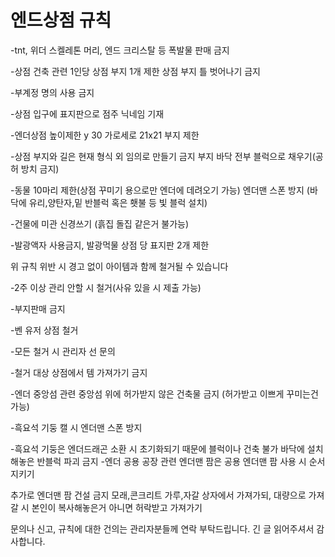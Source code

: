 # 엔드상점 규칙

\-tnt, 위더 스켈레톤 머리, 엔드 크리스탈 등 폭발물 판매 금지

&#x20;\-상점 건축 관련 1인당 상점 부지 1개 제한 상점 부지 틀 벗어나기 금지

&#x20;\-부계정 명의 사용 금지

&#x20;\-상점 입구에 표지판으로 점주 닉네임 기재

&#x20;\-엔더상점 높이제한 y 30 가로세로 21x21 부지 제한

&#x20;\-상점 부지와 길은 현재 형식 외 임의로 만들기 금지 부지 바닥 전부 블럭으로 채우기(공허 방치 금지)

&#x20;\-동물 10마리 제한(상점 꾸미기 용으로만 엔더에 데려오기 가능) 엔더맨 스폰 방지 (바닥에 유리,양탄자,밑 반블럭 혹은 횃불 등 빛 블럭 설치)

&#x20;\-건물에 미관 신경쓰기 (흙집 돌집 같은거 불가능)

&#x20;\-발광액자 사용금지, 발광먹물 상점 당 표지판 2개 제한

위 규칙 위반 시 경고 없이 아이템과 함께 철거될 수 있습니다

\-2주 이상 관리 안할 시 철거(사유 있을 시 제출 가능)&#x20;

\-부지판매 금지

\-벤 유저 상점 철거

&#x20;\-모든 철거 시 관리자 선 문의

&#x20;\-철거 대상 상점에서 템 가져가기 금지

&#x20;\-엔더 중앙섬 관련 중앙섬 위에 허가받지 않은 건축물 금지 (허가받고 이쁘게 꾸미는건 가능)

&#x20;\-흑요석 기둥 캘 시 엔더맨 스폰 방지

&#x20;\-흑요석 기둥은 엔더드래곤 소환 시 초기화되기 때문에 블럭이나 건축 불가 바닥에 설치 해놓은 반블럭 파괴 금지 -엔더 공용 공장 관련 엔더맨 팜은 공용 엔더맨 팜 사용 시 순서 지키기

추가로 엔더맨 팜 건설 금지 모래,콘크리트 가루,자갈 상자에서 가져가되, 대량으로 가져갈 시 본인이 복사해놓은거 아니면 허락받고 가져가기

문의나 신고, 규칙에 대한 건의는 관리자분들께 연락 부탁드립니다. 긴 글 읽어주셔서 감사합니다.
